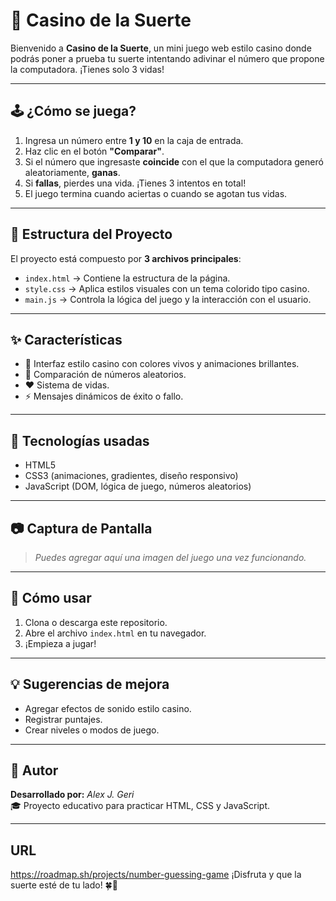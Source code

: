 # 🎰 Casino de la Suerte

Bienvenido a **Casino de la Suerte**, un mini juego web estilo casino donde podrás poner a prueba tu suerte intentando adivinar el número que propone la computadora. ¡Tienes solo 3 vidas!

---

## 🕹️ ¿Cómo se juega?

1. Ingresa un número entre **1 y 10** en la caja de entrada.
2. Haz clic en el botón **"Comparar"**.
3. Si el número que ingresaste **coincide** con el que la computadora generó aleatoriamente, **ganas**.
4. Si **fallas**, pierdes una vida. ¡Tienes 3 intentos en total!
5. El juego termina cuando aciertas o cuando se agotan tus vidas.

---

## 🧾 Estructura del Proyecto

El proyecto está compuesto por **3 archivos principales**:

- `index.html` → Contiene la estructura de la página.
- `style.css` → Aplica estilos visuales con un tema colorido tipo casino.
- `main.js` → Controla la lógica del juego y la interacción con el usuario.

---

## ✨ Características

- 🎨 Interfaz estilo casino con colores vivos y animaciones brillantes.
- 🔢 Comparación de números aleatorios.
- ❤️ Sistema de vidas.
- ⚡ Mensajes dinámicos de éxito o fallo.

---

## 🚀 Tecnologías usadas

- HTML5
- CSS3 (animaciones, gradientes, diseño responsivo)
- JavaScript (DOM, lógica de juego, números aleatorios)

---

## 📷 Captura de Pantalla

> *Puedes agregar aquí una imagen del juego una vez funcionando.*

---

## 📁 Cómo usar

1. Clona o descarga este repositorio.
2. Abre el archivo `index.html` en tu navegador.
3. ¡Empieza a jugar!

---

## 💡 Sugerencias de mejora

- Agregar efectos de sonido estilo casino.
- Registrar puntajes.
- Crear niveles o modos de juego.

---

## 🧠 Autor

**Desarrollado por:** _Alex J. Geri_  
🎓 Proyecto educativo para practicar HTML, CSS y JavaScript.

---
## URL
https://roadmap.sh/projects/number-guessing-game
¡Disfruta y que la suerte esté de tu lado! 🍀🎰
